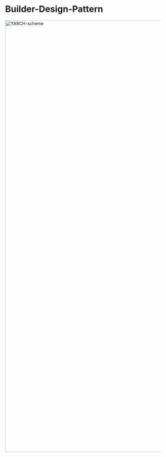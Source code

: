 # Builder-Design-Pattern
<img width="1394" alt="YARCH-scheme" src="https://user-images.githubusercontent.com/17566607/172567501-9357ee12-011b-40e1-9afb-7c2a017a21b4.png">
